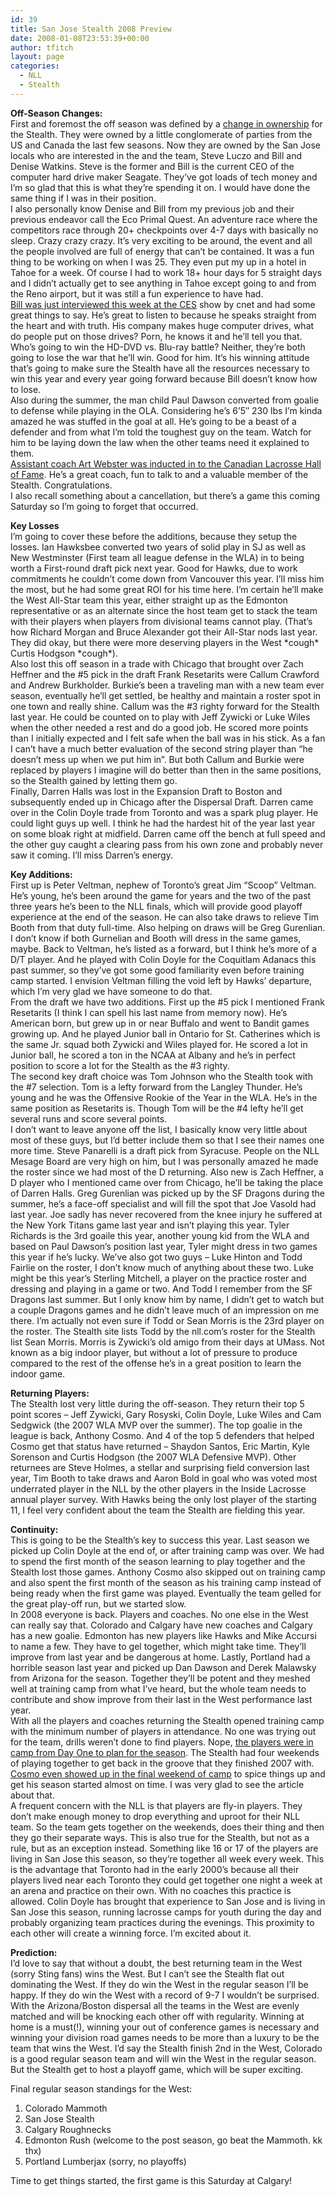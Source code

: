 ```yaml
---
id: 39
title: San Jose Stealth 2008 Preview
date: 2008-01-08T23:53:39+00:00
author: tfitch
layout: page
categories:
  - NLL
  - Stealth
---
```

**Off-Season Changes:**  
First and foremost the off season was defined by a [change in ownership](http://www.sjstealth.com/news/News.asp?story_id=499) for the Stealth. They were owned by a little conglomerate of parties from the US and Canada the last few seasons. Now they are owned by the San Jose locals who are interested in the and the team, Steve Luczo and Bill and Denise Watkins. Steve is the former and Bill is the current CEO of the computer hard drive maker Seagate. They&#8217;ve got loads of tech money and I&#8217;m so glad that this is what they&#8217;re spending it on. I would have done the same thing if I was in their position.  
I also personally know Denise and Bill from my previous job and their previous endeavor call the Eco Primal Quest. An adventure race where the competitors race through 20+ checkpoints over 4-7 days with basically no sleep. Crazy crazy crazy. It&#8217;s very exciting to be around, the event and all the people involved are full of energy that can&#8217;t be contained. It was a fun thing to be working on when I was 25. They even put my up in a hotel in Tahoe for a week. Of course I had to work 18+ hour days for 5 straight days and I didn&#8217;t actually get to see anything in Tahoe except going to and from the Reno airport, but it was still a fun experience to have had.  
[Bill was just interviewed this week at the CES](http://ces.cnet.com/8301-13855_1-9845372-67.html?part=rss&subj=news&tag=2547-1_3-0-5) show by cnet and had some great things to say. He&#8217;s great to listen to because he speaks straight from the heart and with truth. His company makes huge computer drives, what do people put on those drives? Porn, he knows it and he&#8217;ll tell you that. Who&#8217;s going to win the HD-DVD vs. Blu-ray battle? Neither, they&#8217;re both going to lose the war that he&#8217;ll win. Good for him. It&#8217;s his winning attitude that&#8217;s going to make sure the Stealth have all the resources necessary to win this year and every year going forward because Bill doesn&#8217;t know how to lose.  
Also during the summer, the man child Paul Dawson converted from goalie to defense while playing in the OLA. Considering he&#8217;s 6&#8217;5&#8243; 230 lbs I&#8217;m kinda amazed he was stuffed in the goal at all. He&#8217;s going to be a beast of a defender and from what I&#8217;m told the toughest guy on the team. Watch for him to be laying down the law when the other teams need it explained to them.  
[Assistant coach Art Webster was inducted in to the Canadian Lacrosse Hall of Fame](http://www.sjstealth.com/news/News.asp?story_id=510). He&#8217;s a great coach, fun to talk to and a valuable member of the Stealth. Congratulations.  
I also recall something about a cancellation, but there&#8217;s a game this coming Saturday so I&#8217;m going to forget that occurred.

**Key Losses**  
I&#8217;m going to cover these before the additions, because they setup the losses. Ian Hawksbee converted two years of solid play in SJ as well as New Westminster (First team all league defense in the WLA) in to being worth a First-round draft pick next year. Good for Hawks, due to work commitments he couldn&#8217;t come down from Vancouver this year. I&#8217;ll miss him the most, but he had some great ROI for his time here. I&#8217;m certain he&#8217;ll make the West All-Star team this year, either straight up as the Edmonton representative or as an alternate since the host team get to stack the team with their players when players from divisional teams cannot play. (That&#8217;s how Richard Morgan and Bruce Alexander got their All-Star nods last year. They did okay, but there were more deserving players in the West \*cough\* Curtis Hodgson \*cough\*).  
Also lost this off season in a trade with Chicago that brought over Zach Heffner and the #5 pick in the draft Frank Resetarits were Callum Crawford and Andrew Burkholder. Burkie&#8217;s been a traveling man with a new team ever season, eventually he&#8217;ll get settled, be healthy and maintain a roster spot in one town and really shine. Callum was the #3 righty forward for the Stealth last year. He could be counted on to play with Jeff Zywicki or Luke Wiles when the other needed a rest and do a good job. He scored more points than I initially expected and I felt safe when the ball was in his stick. As a fan I can&#8217;t have a much better evaluation of the second string player than &#8220;he doesn&#8217;t mess up when we put him in&#8221;. But both Callum and Burkie were replaced by players I imagine will do better than then in the same positions, so the Stealth gained by letting them go.  
Finally, Darren Halls was lost in the Expansion Draft to Boston and subsequently ended up in Chicago after the Dispersal Draft. Darren came over in the Colin Doyle trade from Toronto and was a spark plug player. He could light guys up well. I think he had the hardest hit of the year last year on some bloak right at midfield. Darren came off the bench at full speed and the other guy caught a clearing pass from his own zone and probably never saw it coming. I&#8217;ll miss Darren&#8217;s energy.

**Key Additions:**  
First up is Peter Veltman, nephew of Toronto&#8217;s great Jim &#8220;Scoop&#8221; Veltman. He&#8217;s young, he&#8217;s been around the game for years and the two of the past three years he&#8217;s been to the NLL finals, which will provide good playoff experience at the end of the season. He can also take draws to relieve Tim Booth from that duty full-time. Also helping on draws will be Greg Gurenlian. I don&#8217;t know if both Gurnelian and Booth will dress in the same games, maybe. Back to Veltman, he&#8217;s listed as a forward, but I think he&#8217;s more of a D/T player. And he played with Colin Doyle for the Coquitlam Adanacs this past summer, so they&#8217;ve got some good familiarity even before training camp started. I envision Veltman filling the void left by Hawks&#8217; departure, which I&#8217;m very glad we have someone to do that.  
From the draft we have two additions. First up the #5 pick I mentioned Frank Resetarits (I think I can spell his last name from memory now). He&#8217;s American born, but grew up in or near Buffalo and went to Bandit games growing up. And he played Junior ball in Ontario for St. Catherines which is the same Jr. squad both Zywicki and Wiles played for. He scored a lot in Junior ball, he scored a ton in the NCAA at Albany and he&#8217;s in perfect position to score a lot for the Stealth as the #3 righty.  
The second key draft choice was Tom Johnson who the Stealth took with the #7 selection. Tom is a lefty forward from the Langley Thunder. He&#8217;s young and he was the Offensive Rookie of the Year in the WLA. He&#8217;s in the same position as Resetarits is. Though Tom will be the #4 lefty he&#8217;ll get several runs and score several points.  
I don&#8217;t want to leave anyone off the list, I basically know very little about most of these guys, but I&#8217;d better include them so that I see their names one more time. Steve Panarelli is a draft pick from Syracuse. People on the NLL Mesage Board are very high on him, but I was personally amazed he made the roster since we had most of the D returning. Also new is Zach Heffner, a D player who I mentioned came over from Chicago, he&#8217;ll be taking the place of Darren Halls. Greg Gurenlian was picked up by the SF Dragons during the summer, he&#8217;s a face-off specialist and will fill the spot that Joe Vasold had last year. Joe sadly has never recovered from the knee injury he suffered at the New York Titans game last year and isn&#8217;t playing this year. Tyler Richards is the 3rd goaile this year, another young kid from the WLA and based on Paul Dawson&#8217;s position last year, Tyler might dress in two games this year if he&#8217;s lucky. We&#8217;ve also got two guys &#8211; Luke Hinton and Todd Fairlie on the roster, I don&#8217;t know much of anything about these two. Luke might be this year&#8217;s Sterling Mitchell, a player on the practice roster and dressing and playing in a game or two. And Todd I remember from the SF Dragons last summer. But I only know him by name, I didn&#8217;t get to watch but a couple Dragons games and he didn&#8217;t leave much of an impression on me there. I&#8217;m actually not even sure if Todd or Sean Morris is the 23rd player on the roster. The Stealth site lists Todd by the nll.com&#8217;s roster for the Stealth list Sean Morris. Morris is Zywicki&#8217;s old amigo from their days at UMass. Not known as a big indoor player, but without a lot of pressure to produce compared to the rest of the offense he&#8217;s in a great position to learn the indoor game.

**Returning Players:**  
The Stealth lost very little during the off-season. They return their top 5 point scores &#8211; Jeff Zywicki, Gary Rosyski, Colin Doyle, Luke Wiles and Cam Sedgwick (the 2007 WLA MVP over the summer). The top goalie in the league is back, Anthony Cosmo. And 4 of the top 5 defenders that helped Cosmo get that status have returned &#8211; Shaydon Santos, Eric Martin, Kyle Sorenson and Curtis Hodgson (the 2007 WLA Defensive MVP). Other returnees are Steve Holmes, a stellar and surprising field conversion last year, Tim Booth to take draws and Aaron Bold in goal who was voted most underrated player in the NLL by the other players in the Inside Lacrosse annual player survey. With Hawks being the only lost player of the starting 11, I feel very confident about the team the Stealth are fielding this year.

**Continuity:**  
This is going to be the Stealth&#8217;s key to success this year. Last season we picked up Colin Doyle at the end of, or after training camp was over. We had to spend the first month of the season learning to play together and the Stealth lost those games. Anthony Cosmo also skipped out on training camp and also spent the first month of the season as his training camp instead of being ready when the first game was played. Eventually the team gelled for the great play-off run, but we started slow.  
In 2008 everyone is back. Players and coaches. No one else in the West can really say that. Colorado and Calgary have new coaches and Calgary has a new goalie. Edmonton has new players like Hawks and Mike Accursi to name a few. They have to gel together, which might take time. They&#8217;ll improve from last year and be dangerous at home. Lastly, Portland had a horrible season last year and picked up Dan Dawson and Derek Malawsky from Arizona for the season. Together they&#8217;ll be potent and they meshed well at training camp from what I&#8217;ve heard, but the whole team needs to contribute and show improve from their last in the West performance last year.  
With all the players and coaches returning the Stealth opened training camp with the minimum number of players in attendance. No one was trying out for the team, drills weren&#8217;t done to find players. Nope, [the players were in camp from Day One to plan for the season](http://www.sjstealth.com/news/News.asp?story_id=520). The Stealth had four weekends of playing together to get back in the groove that they finished 2007 with. [Cosmo even showed up in the final weekend of camp](http://www.sjstealth.com/news/News.asp?story_id=524) to spice things up and get his season started almost on time. I was very glad to see the article about that.  
A frequent concern with the NLL is that players are fly-in players. They don&#8217;t make enough money to drop everything and uproot for their NLL team. So the team gets together on the weekends, does their thing and then they go their separate ways. This is also true for the Stealth, but not as a rule, but as an exception instead. Something like 16 or 17 of the players are living in San Jose this season, so they&#8217;re together all week every week. This is the advantage that Toronto had in the early 2000&#8217;s because all their players lived near each Toronto they could get together one night a week at an arena and practice on their own. With no coaches this practice is allowed. Colin Doyle has brought that experience to San Jose and is living in San Jose this season, running lacrosse camps for youth during the day and probably organizing team practices during the evenings. This proximity to each other will create a winning force. I&#8217;m excited about it.

**Prediction:**  
I&#8217;d love to say that without a doubt, the best returning team in the West (sorry Sting fans) wins the West. But I can&#8217;t see the Stealth flat out dominating the West. If they do win the West in the regular season I&#8217;ll be happy. If they do win the West with a record of 9-7 I wouldn&#8217;t be surprised. With the Arizona/Boston dispersal all the teams in the West are evenly matched and will be knocking each other off with regularity. Winning at home is a must(!), winning your out of conference games is necessary and winning your division road games needs to be more than a luxury to be the team that wins the West. I&#8217;d say the Stealth finish 2nd in the West, Colorado is a good regular season team and will win the West in the regular season. But the Stealth get to host a playoff game, which will be super exciting.

Final regular season standings for the West:  
1) Colorado Mammoth  
2) San Jose Stealth  
3) Calgary Roughnecks  
4) Edmonton Rush (welcome to the post season, go beat the Mammoth. kk thx)  
5) Portland Lumberjax (sorry, no playoffs)

Time to get things started, the first game is this Saturday at Calgary!

